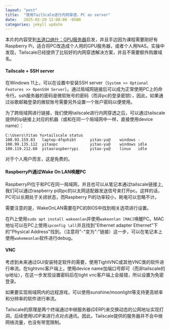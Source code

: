 ```yaml
---
layout: "post"
title:  "使用TailScale进行内网穿透，PC as server"
date:   2025-05-29 12:08:00 -0500
categories: jekyll update
---
```


本片的内容受到[五道口纳什：GPU服务器](https://www.bilibili.com/video/BV1PYfpYdEPx/?spm_id_from=333.1387.search.video_card.click)启发，并且手边因为课程需要刚好有Raspberry Pi，适合将PC改造成个人用的GPU服务器，或者个人用NAS。实操中发现，Tailscale已经提供了比较好的内网穿透解决方案，并且不需要额外购置域名。

#### Tailscale + SSH server

在Windows 11上，可以在设置中安装SSH server（`System >> Optional Features >> OpenSSH Server`）。通过局域网链接后可以成为正常使用PC上的命令行。ssh服务器的密码是微软账号的密码（而非pc的登录密钥），因此，如果通过谷歌邮箱登录的微软账号需要另外设置一个账户密码以便使用。

为了跨局域网进行链接，我们使用tailscale进行内网穿透之后，可以通过tailscale提供的ip链接上对应的机器（或和在同一个局域网中一样，直接使用device name）：

~~~
C:\Users\Yitao Yu>tailscale status
100.93.159.83   laptop-4fqohibt      yitao-yu@    windows -
100.99.135.112  yitaopc              yitao-yu@    windows idle
100.119.212.60  yitaoraspberrypi     yitao-yu@    linux   idle
~~~

对于个人用户而言，这是免费的。

#### RaspberryPi通过Wake On LAN唤醒PC

RaspberryPi位于和PC在同一局域网，并且也可以从笔记本通过tailscale链接上, 我们可以通过raspberry pi向pc的以太网适配器发送信号来打开pc。这样的话，PC可以长期处于关闭状态，而Raspberry Pi的功率较小，耗电可以忽略不计。

需要注意的是，WakeOnLAN需要在PC的BIOS中找到相关选项进行设置。

在Pi上使用`sudo apt install wakeonlan`并使用`wakeonlan [MAC]`唤醒PC。MAC地址可以在PC上使用`ipconfig \all`并且找到"Ethernet adapter Ethernet"下的"Physical Address"找到。（注意将"-"变为":"链接）这一步，可以在笔记本上使用`wakemeonlan`软件进行debug。

#### VNC

考虑到未来通过GUI安装特定软件的需要，使用TightVNC或其他VNC类的软件进行串流。在tightvnc客户端上，使用device name加端口号即可（而非tailscale的ip地址），在这一步发现设置密码后在tight vnc客户端上会报错，所以设置为免密登录。

如果要实现局域网内的远程游戏，可以使用sunshine/moonlight等支持更高帧率和分辨率的软件进行串流。

Tailscale的原理是两个终端通过中继服务器(DERP)来交换动态的公网地址实现打洞，后续使用UDP来进行点对点通讯。因此，Tailscale提供的服务器并不会中继网络流量，也没有带宽限制。